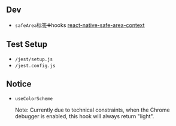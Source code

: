 ## Dev

- `safeArea`标签➕hooks
  [react-native-safe-area-context](react-native-safe-area-context)

## Test Setup

- `/jest/setup.js`
- `/jest.config.js`

## Notice
- `useColorScheme`

  Note: Currently due to technical constraints, when the Chrome debugger is enabled, this hook will always return "light".